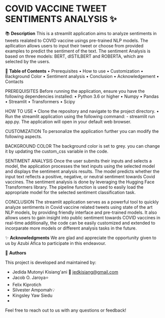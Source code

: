 # COVID VACCINE TWEET SENTIMENTS ANALYSIS ✨

📚 **Description**
This is a streamlit application aims to analyze sentiments in tweets realated to COVID vaccine usings pre-trained NLP models. The apllication allows users to input their tweet or choose from provided examples to predict the sentiment of the text. The sentiment Analysis is based on three models: BERT, dISTILBERT and ROBERTA, which are selected by the users. 

📖 **Table of Contents**
•	Prerequisites
•	How to use 
•	Customization 
•	Background Color
•	Sentiment analysis
•	Conclusion 
•	Acknowledgement 
•	Contacts 

PREREQUISITES
Before running the application, ensure you have the following dependencies installed:
•	Python 3.6 or higher
•	Numpy 
•	Pandas 
•	Streamlit
•	Transformers 
•	Scipy

HOW TO USE
•	Clone the repository and navigate to the project directory.
•	Run the streamlit application using the following command: - streamlit run app.py.
The application will open in your default web browser.

CUSTOMIZATION
To personalize the application further you can modify the following aspects. 

BACKGROUND COLOR 
The background color is set to grey. you can change it by updating the custom_css variable in the code. 

SENTIMENT ANALYSIS
Once the user submits their inputs and selects a model, the application processes the text inputs using the selected model and displays the sentiment analysis results. The model predicts whether the input text reflects a positive, negative, or neutral sentiment towards Covid vaccines. 
The sentiment analysis is done by leveraging the Hugging Face Transformers library. The pipeline function is used to easily load the appropriate model for the selected sentiment classification task.

CONCLUSION
The streamlit application serves as a powerful tool to quickly analyze sentiments in Covid vaccine related tweets using state of the art NLP models, by providing friendly interface and pre-trained models. It also allows users to gain insight into public sentiment towards COVID vaccines in real-time additionally, the code can be easily customized and extended to incorparate more models or different analysis tasks in the future. 

✨ **Acknowledgments**
We are glad and appreciate the opportunity given to us by Azubi Afica to participate in this endeavour.


👥 **Authors**

This project is developed and maintained by:
- Jedida Mutonyi Kisiang'ani 🚀
  jedkisiang@gmail.com
- Jacob O. Jaroya⭐️
- Felix Kiprotich
- Silvester Ampomah💡
- Kingsley Yaw Siedu
- 
Feel free to reach out to us with any questions or feedback!
